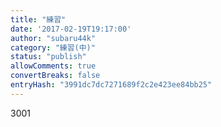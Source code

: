 ```yaml
---
title: "練習"
date: '2017-02-19T19:17:00'
author: "subaru44k"
category: "練習(中)"
status: "publish"
allowComments: true
convertBreaks: false
entryHash: "3991dc7dc7271689f2c2e423ee84bb25"
---
```

3001
